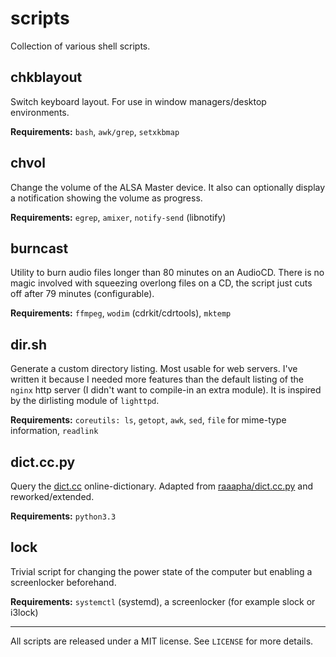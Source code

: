 scripts
=======

Collection of various shell scripts.

chkblayout
----------
Switch keyboard layout. For use in window managers/desktop environments.

__Requirements:__ `bash`, `awk/grep`, `setxkbmap`

chvol
-----
Change the volume of the ALSA Master device. It also can optionally
display a notification showing the volume as progress.

__Requirements:__ `egrep`, `amixer`, `notify-send` (libnotify)

burncast
--------
Utility to burn audio files longer than 80 minutes on an AudioCD. There is no magic involved with squeezing overlong files on a CD, the script just cuts off after 79 minutes (configurable).

__Requirements:__ `ffmpeg`, `wodim` (cdrkit/cdrtools), `mktemp`

dir.sh
------
Generate a custom directory listing. Most usable for web servers. I've
written it because I needed more features than the default listing of
the `nginx` http server (I didn't want to compile-in an extra module).
It is inspired by the dirlisting module of `lighttpd`.

__Requirements:__ `coreutils: ls`, `getopt`, `awk`, `sed`, `file` for mime-type
information, `readlink`

dict.cc.py
----------
Query the [dict.cc](http://www.dict.cc) online-dictionary. Adapted from
[raaapha/dict.cc.py](https://github.com/raaapha/dict.cc.py) and
reworked/extended.

__Requirements:__ `python3.3`

lock
----
Trivial script for changing the power state of the computer but enabling a
screenlocker beforehand.

__Requirements:__ `systemctl` (systemd), a screenlocker (for example slock or
i3lock)

- - -
All scripts are released under a MIT license. See `LICENSE` for more
details.
